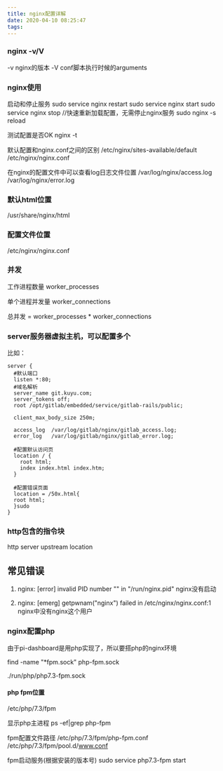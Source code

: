 ```yaml
---
title: nginx配置详解
date: 2020-04-10 08:25:47
tags:
---
```


### nginx -v/V
-v nginx的版本
-V conf脚本执行时候的arguments

### nginx使用

启动和停止服务
sudo service nginx restart
sudo service nginx start
sudo service nginx stop
//快速重新加载配置，无需停止nginx服务
sudo nginx -s reload

测试配置是否OK
nginx -t

<!--more-->

默认配置和nginx.conf之间的区别
/etc/nginx/sites-available/default
/etc/nginx/nginx.conf

在nginx的配置文件中可以查看log日志文件位置
/var/log/nginx/access.log
/var/log/nginx/error.log

### 默认html位置
/usr/share/nginx/html

### 配置文件位置
/etc/nginx/nginx.conf

### 并发
工作进程数量
worker_processes

单个进程并发量
worker_connections

总并发 = worker_processes * worker_connections

### server服务器虚拟主机，可以配置多个


比如：
```
server {
  #默认端口
  listen *:80;
  #域名解析
  server_name git.kuyu.com;
  server_tokens off;
  root /opt/gitlab/embedded/service/gitlab-rails/public;

  client_max_body_size 250m;

  access_log  /var/log/gitlab/nginx/gitlab_access.log;
  error_log   /var/log/gitlab/nginx/gitlab_error.log;
  
  #配置默认访问页
  location / {
    root html;
    index index.html index.htm;
  }
  
  #配置错误页面
  location = /50x.html{
  root html;
  }sudo 
}

```


### http包含的指令块
http server upstream location 

## 常见错误
1. nginx: [error] invalid PID number "" in "/run/nginx.pid"
nginx没有启动

2. nginx: [emerg] getpwnam("nginx") failed in /etc/nginx/nginx.conf:1
nginx中没有nginx这个用户


### nginx配置php
由于pi-dashboard是用php实现了，所以要搭php的nginx环境

find -name "*fpm.sock"
php-fpm.sock

./run/php/php7.3-fpm.sock


#### php fpm位置
/etc/php/7.3/fpm

显示php主进程
ps -ef|grep php-fpm

fpm配置文件路径
/etc/php/7.3/fpm/php-fpm.conf
/etc/php/7.3/fpm/pool.d/www.conf

fpm启动服务(根据安装的版本号)
sudo service php7.3-fpm start 

